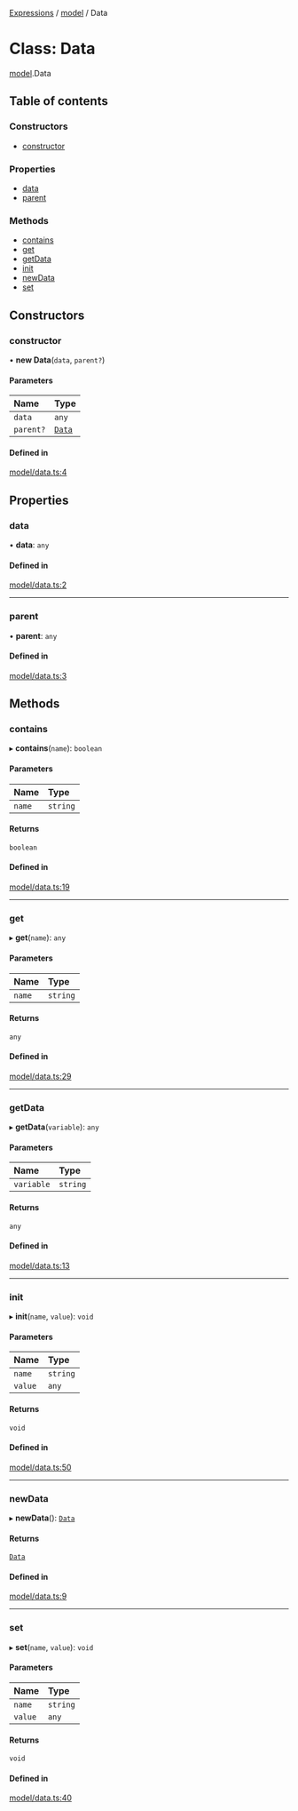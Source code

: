 [Expressions](../README.md) / [model](../modules/model.md) / Data

# Class: Data

[model](../modules/model.md).Data

## Table of contents

### Constructors

- [constructor](model.Data.md#constructor)

### Properties

- [data](model.Data.md#data)
- [parent](model.Data.md#parent)

### Methods

- [contains](model.Data.md#contains)
- [get](model.Data.md#get)
- [getData](model.Data.md#getdata)
- [init](model.Data.md#init)
- [newData](model.Data.md#newdata)
- [set](model.Data.md#set)

## Constructors

### constructor

• **new Data**(`data`, `parent?`)

#### Parameters

| Name | Type |
| :------ | :------ |
| `data` | `any` |
| `parent?` | [`Data`](model.Data.md) |

#### Defined in

[model/data.ts:4](https://github.com/FlavioLionelRita/js-expressions/blob/774a064/src/lib/model/data.ts#L4)

## Properties

### data

• **data**: `any`

#### Defined in

[model/data.ts:2](https://github.com/FlavioLionelRita/js-expressions/blob/774a064/src/lib/model/data.ts#L2)

___

### parent

• **parent**: `any`

#### Defined in

[model/data.ts:3](https://github.com/FlavioLionelRita/js-expressions/blob/774a064/src/lib/model/data.ts#L3)

## Methods

### contains

▸ **contains**(`name`): `boolean`

#### Parameters

| Name | Type |
| :------ | :------ |
| `name` | `string` |

#### Returns

`boolean`

#### Defined in

[model/data.ts:19](https://github.com/FlavioLionelRita/js-expressions/blob/774a064/src/lib/model/data.ts#L19)

___

### get

▸ **get**(`name`): `any`

#### Parameters

| Name | Type |
| :------ | :------ |
| `name` | `string` |

#### Returns

`any`

#### Defined in

[model/data.ts:29](https://github.com/FlavioLionelRita/js-expressions/blob/774a064/src/lib/model/data.ts#L29)

___

### getData

▸ **getData**(`variable`): `any`

#### Parameters

| Name | Type |
| :------ | :------ |
| `variable` | `string` |

#### Returns

`any`

#### Defined in

[model/data.ts:13](https://github.com/FlavioLionelRita/js-expressions/blob/774a064/src/lib/model/data.ts#L13)

___

### init

▸ **init**(`name`, `value`): `void`

#### Parameters

| Name | Type |
| :------ | :------ |
| `name` | `string` |
| `value` | `any` |

#### Returns

`void`

#### Defined in

[model/data.ts:50](https://github.com/FlavioLionelRita/js-expressions/blob/774a064/src/lib/model/data.ts#L50)

___

### newData

▸ **newData**(): [`Data`](model.Data.md)

#### Returns

[`Data`](model.Data.md)

#### Defined in

[model/data.ts:9](https://github.com/FlavioLionelRita/js-expressions/blob/774a064/src/lib/model/data.ts#L9)

___

### set

▸ **set**(`name`, `value`): `void`

#### Parameters

| Name | Type |
| :------ | :------ |
| `name` | `string` |
| `value` | `any` |

#### Returns

`void`

#### Defined in

[model/data.ts:40](https://github.com/FlavioLionelRita/js-expressions/blob/774a064/src/lib/model/data.ts#L40)
